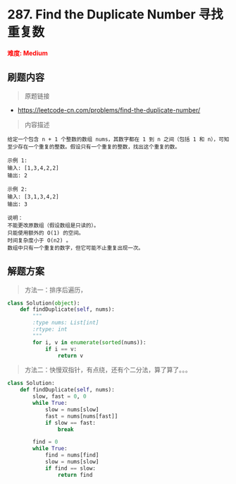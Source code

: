 # 287. Find the Duplicate Number 寻找重复数

**<font color=red>难度: Medium</font>**

## 刷题内容

> 原题链接

* https://leetcode-cn.com/problems/find-the-duplicate-number/

> 内容描述

```
给定一个包含 n + 1 个整数的数组 nums，其数字都在 1 到 n 之间（包括 1 和 n），可知至少存在一个重复的整数。假设只有一个重复的整数，找出这个重复的数。

示例 1:
输入: [1,3,4,2,2]
输出: 2

示例 2:
输入: [3,1,3,4,2]
输出: 3

说明：
不能更改原数组（假设数组是只读的）。
只能使用额外的 O(1) 的空间。
时间复杂度小于 O(n2) 。
数组中只有一个重复的数字，但它可能不止重复出现一次。
```

## 解题方案

> 方法一：排序后遍历，

```python
class Solution(object):
    def findDuplicate(self, nums):
        """
        :type nums: List[int]
        :rtype: int
        """
        for i, v in enumerate(sorted(nums)):
            if i == v:
                return v
```



> 方法二：快慢双指针，有点绕，还有个二分法，算了算了。。。

```python
class Solution:
    def findDuplicate(self, nums):
        slow, fast = 0, 0
        while True:
            slow = nums[slow]
            fast = nums[nums[fast]]
            if slow == fast:
                break

        find = 0
        while True:
            find = nums[find]
            slow = nums[slow]
            if find == slow:
                return find
```